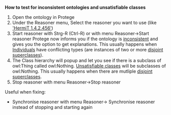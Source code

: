 **How to test for inconsistent ontologies and unsatisfiable classes**

1. Open the ontology in Protege
2. Under the Reasoner menu, Select the reasoner you want to use (like ['HermiT 1.4.2.456'](http://www.hermit-reasoner.com/))
3. Start reasoner with Strg-R (Ctrl-R) or with menu Reasoner->Start reasoner
   Protege now informs you if the ontology is [inconsistent](https://www.sciencedirect.com/science/article/pii/S1570826805000260/#aep-section-id29) and gives you the option to get explanations.
   This usually happens when [Individuals](https://www.w3.org/TR/owl-features/#s3.1) have conflicting types (are instances of two or more [disjoint superclasses](https://www.w3.org/TR/2012/REC-owl2-primer-20121211/#a_DisjointClasses)).
4. The Class hierarchy will popup and let you see if there is a subclass of owl:Thing called owl:Nothing.
   [Unsatisfiable classes](https://www.sciencedirect.com/science/article/pii/S1570826805000260/#aep-section-id29) will be subclasses of owl:Nothing. 
   This usually happens when there are mutliple [disjoint superclasses](https://www.w3.org/TR/2012/REC-owl2-primer-20121211/#a_DisjointClasses). 
5. Stop reasoner with menu Reasoner->Stop reasoner

Useful when fixing:
- Synchronise reasoner with menu Reasoner-> Synchronise reasoner instead of stopping and starting again

